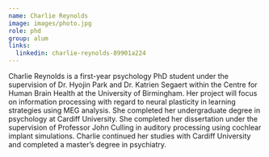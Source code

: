 ```yaml
---
name: Charlie Reynolds
image: images/photo.jpg
role: phd
group: alum
links:
  linkedin: charlie-reynolds-89901a224
---
```


Charlie Reynolds is a first-year psychology PhD student under the supervision of Dr. Hyojin Park and Dr. Katrien Segaert within the Centre for Human Brain Health at the University of Birmingham. Her project will focus on information processing with regard to neural plasticity in learning strategies using MEG analysis.
She completed her undergraduate degree in psychology at Cardiff University. She completed her dissertation under the supervision of Professor John Culling in auditory processing using cochlear implant simulations. Charlie continued her studies with Cardiff University and completed a master’s degree in psychiatry.
